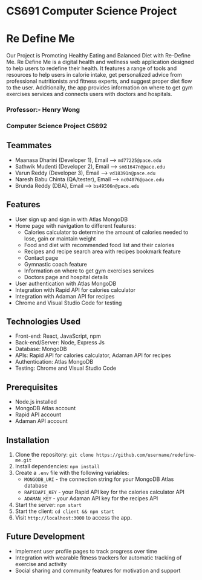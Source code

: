 # CS691 Computer Science Project

# Re Define Me

Our Project is Promoting Healthy Eating and Balanced Diet with Re-Define Me. Re Define Me is a digital health and wellness web application designed to help users to redefine their health. It features a range of tools and resources to help users in calorie intake, get personalized advice from professional nutritionists and fitness experts, and suggest proper diet flow to the user. Additionally, the app provides information on where to get gym exercises services and connects users with doctors and hospitals.

### Professor:- Henry Wong
  
### Computer Science Project CS692

## Teammates
- Maanasa Dharini (Developer 1),        Email --> `md77225@pace.edu`
- Sathwik Mudenti (Developer 2),        Email --> `sm61647n@pace.edu`
- Varun Reddy (Developer 3),            Email --> `vd18391n@pace.edu`
- Naresh Babu Chinta (QA/tester),       Email --> `nc04076@pace.edu`
- Brunda Reddy (DBA),                   Email --> `bs49506n@pace.edu`

## Features

- User sign up and sign in with Atlas MongoDB
- Home page with navigation to different features:
  - Calories calculator to determine the amount of calories needed to lose, gain or maintain weight
  - Food and diet with recommended food list and their calories
  - Recipes and recipe search area with recipes bookmark feature
  - Contact page
  - Gymnastic coach feature
  - Information on where to get gym exercises services
  - Doctors page and hospital details
- User authentication with Atlas MongoDB
- Integration with Rapid API for calories calculator
- Integration with Adaman API for recipes
- Chrome and Visual Studio Code for testing

## Technologies Used

- Front-end: React, JavaScript, npm
- Back-end/Server: Node, Express Js
- Database: MongoDB
- APIs: Rapid API for calories calculator, Adaman API for recipes
- Authentication: Atlas MongoDB
- Testing: Chrome and Visual Studio Code

## Prerequisites

- Node.js installed
- MongoDB Atlas account
- Rapid API account
- Adaman API account

## Installation

1. Clone the repository: `git clone https://github.com/username/redefine-me.git`
2. Install dependencies: `npm install`
3. Create a `.env` file with the following variables:
   - `MONGODB_URI` - the connection string for your MongoDB Atlas database
   - `RAPIDAPI_KEY` - your Rapid API key for the calories calculator API
   - `ADAMAN_KEY` - your Adaman API key for the recipes API
4. Start the server: `npm start`
5. Start the client: `cd client && npm start`
6. Visit `http://localhost:3000` to access the app.

## Future Development

- Implement user profile pages to track progress over time
- Integration with wearable fitness trackers for automatic tracking of exercise and activity
- Social sharing and community features for motivation and support

